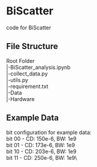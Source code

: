# BiScatter

code for BiScatter

## File Structure
Root Folder\
|-BiScatter_analysis.ipynb\
|-collect_data.py\
|-utils.py\
|-requirement.txt\
|-Data\
|-Hardware

## Example Data
bit configuration for example data:\
  bit 00 - CD: 150e-6, BW: 1e9\
  bit 01 - CD: 173e-6, BW: 1e9\
  bit 10 - CD: 203e-6, BW: 1e9\
  bit 11 - CD: 250e-6, BW: 1e9\
